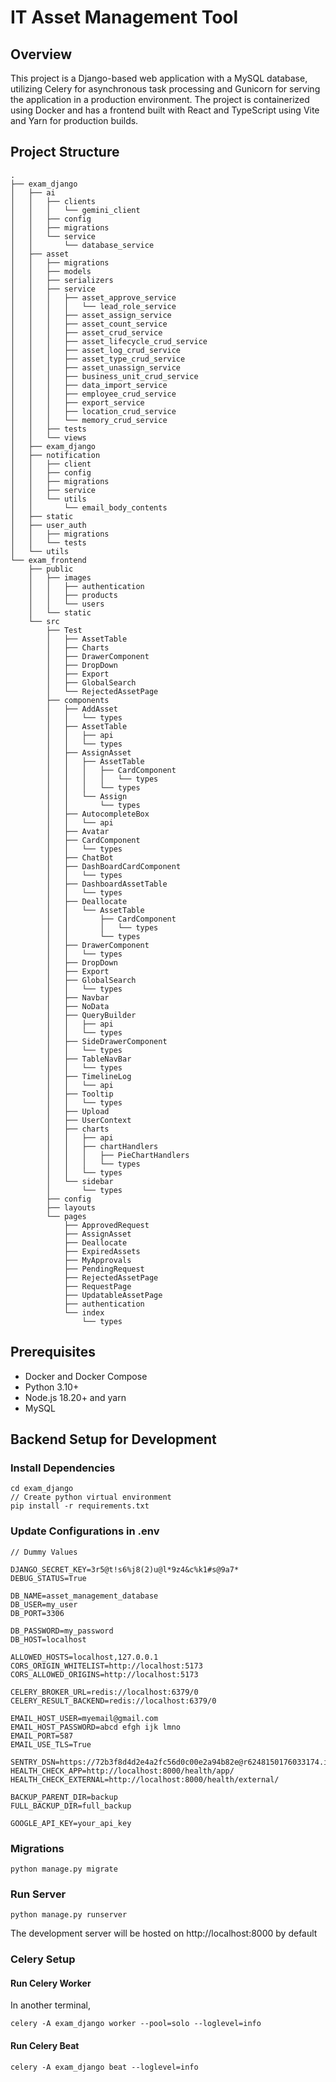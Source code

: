 # IT Asset Management Tool

## Overview
This project is a Django-based web application with a MySQL database, utilizing Celery for asynchronous task processing and Gunicorn for serving the application in a production environment. The project is containerized using Docker and has a frontend built with React and TypeScript using Vite and Yarn for production builds.

## Project Structure
```
.
├── exam_django
│   ├── ai
│   │   ├── clients
│   │   │   └── gemini_client
│   │   ├── config
│   │   ├── migrations
│   │   └── service
│   │       └── database_service
│   ├── asset
│   │   ├── migrations
│   │   ├── models
│   │   ├── serializers
│   │   ├── service
│   │   │   ├── asset_approve_service
│   │   │   │   └── lead_role_service
│   │   │   ├── asset_assign_service
│   │   │   ├── asset_count_service
│   │   │   ├── asset_crud_service
│   │   │   ├── asset_lifecycle_crud_service
│   │   │   ├── asset_log_crud_service
│   │   │   ├── asset_type_crud_service
│   │   │   ├── asset_unassign_service
│   │   │   ├── business_unit_crud_service
│   │   │   ├── data_import_service
│   │   │   ├── employee_crud_service
│   │   │   ├── export_service
│   │   │   ├── location_crud_service
│   │   │   └── memory_crud_service
│   │   ├── tests
│   │   └── views
│   ├── exam_django
│   ├── notification
│   │   ├── client
│   │   ├── config
│   │   ├── migrations
│   │   ├── service
│   │   └── utils
│   │       └── email_body_contents
│   ├── static
│   ├── user_auth
│   │   ├── migrations
│   │   └── tests
│   └── utils
└── exam_frontend
    ├── public
    │   ├── images
    │   │   ├── authentication
    │   │   ├── products
    │   │   └── users
    │   └── static
    └── src
        ├── Test
        │   ├── AssetTable
        │   ├── Charts
        │   ├── DrawerComponent
        │   ├── DropDown
        │   ├── Export
        │   ├── GlobalSearch
        │   └── RejectedAssetPage
        ├── components
        │   ├── AddAsset
        │   │   └── types
        │   ├── AssetTable
        │   │   ├── api
        │   │   └── types
        │   ├── AssignAsset
        │   │   ├── AssetTable
        │   │   │   ├── CardComponent
        │   │   │   │   └── types
        │   │   │   └── types
        │   │   └── Assign
        │   │       └── types
        │   ├── AutocompleteBox
        │   │   └── api
        │   ├── Avatar
        │   ├── CardComponent
        │   │   └── types
        │   ├── ChatBot
        │   ├── DashBoardCardComponent
        │   │   └── types
        │   ├── DashboardAssetTable
        │   │   └── types
        │   ├── Deallocate
        │   │   └── AssetTable
        │   │       ├── CardComponent
        │   │       │   └── types
        │   │       └── types
        │   ├── DrawerComponent
        │   │   └── types
        │   ├── DropDown
        │   ├── Export
        │   ├── GlobalSearch
        │   │   └── types
        │   ├── Navbar
        │   ├── NoData
        │   ├── QueryBuilder
        │   │   ├── api
        │   │   └── types
        │   ├── SideDrawerComponent
        │   │   └── types
        │   ├── TableNavBar
        │   │   └── types
        │   ├── TimelineLog
        │   │   └── api
        │   ├── Tooltip
        │   │   └── types
        │   ├── Upload
        │   ├── UserContext
        │   ├── charts
        │   │   ├── api
        │   │   ├── chartHandlers
        │   │   │   ├── PieChartHandlers
        │   │   │   └── types
        │   │   └── types
        │   └── sidebar
        │       └── types
        ├── config
        ├── layouts
        └── pages
            ├── ApprovedRequest
            ├── AssignAsset
            ├── Deallocate
            ├── ExpiredAssets
            ├── MyApprovals
            ├── PendingRequest
            ├── RejectedAssetPage
            ├── RequestPage
            ├── UpdatableAssetPage
            ├── authentication
            └── index
                └── types
```

## Prerequisites
- Docker and Docker Compose
- Python 3.10+
- Node.js 18.20+ and yarn
- MySQL

## Backend Setup for Development
### Install Dependencies
```
cd exam_django
// Create python virtual environment
pip install -r requirements.txt
```

### Update Configurations in .env
```
// Dummy Values

DJANGO_SECRET_KEY=3r5@t!s6%j8(2)u@l*9z4&c%k1#s@9a7*
DEBUG_STATUS=True

DB_NAME=asset_management_database
DB_USER=my_user
DB_PORT=3306

DB_PASSWORD=my_password
DB_HOST=localhost

ALLOWED_HOSTS=localhost,127.0.0.1
CORS_ORIGIN_WHITELIST=http://localhost:5173
CORS_ALLOWED_ORIGINS=http://localhost:5173

CELERY_BROKER_URL=redis://localhost:6379/0
CELERY_RESULT_BACKEND=redis://localhost:6379/0

EMAIL_HOST_USER=myemail@gmail.com
EMAIL_HOST_PASSWORD=abcd efgh ijk lmno
EMAIL_PORT=587
EMAIL_USE_TLS=True

SENTRY_DSN=https://72b3f8d4d2e4a2fc56d0c00e2a94b82e@r6248150176033174.ingest.us.sentry.io/234723642389
HEALTH_CHECK_APP=http://localhost:8000/health/app/
HEALTH_CHECK_EXTERNAL=http://localhost:8000/health/external/

BACKUP_PARENT_DIR=backup
FULL_BACKUP_DIR=full_backup

GOOGLE_API_KEY=your_api_key

```

### Migrations
```
python manage.py migrate
```

### Run Server
```
python manage.py runserver
```
The development server will be hosted on http://localhost:8000 by default

### Celery Setup
#### Run Celery Worker
In another terminal,
```
celery -A exam_django worker --pool=solo --loglevel=info
```

#### Run Celery Beat
```
celery -A exam_django beat --loglevel=info
```

